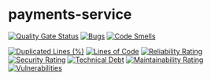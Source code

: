 # payments-service

[![Quality Gate Status](https://sonarcloud.io/api/project_badges/measure?project=mprtcz_payments-service&metric=alert_status)](https://sonarcloud.io/summary/new_code?id=mprtcz_payments-service)
[![Bugs](https://sonarcloud.io/api/project_badges/measure?project=mprtcz_payments-service&metric=bugs)](https://sonarcloud.io/summary/new_code?id=mprtcz_payments-service)
[![Code Smells](https://sonarcloud.io/api/project_badges/measure?project=mprtcz_payments-service&metric=code_smells)](https://sonarcloud.io/summary/new_code?id=mprtcz_payments-service)

[//]: # ([![Coverage]&#40;https://sonarcloud.io/api/project_badges/measure?project=mprtcz_payments-service&metric=coverage&#41;]&#40;https://sonarcloud.io/summary/new_code?id=mprtcz_payments-service&#41;)
[![Duplicated Lines (%)](https://sonarcloud.io/api/project_badges/measure?project=mprtcz_payments-service&metric=duplicated_lines_density)](https://sonarcloud.io/summary/new_code?id=mprtcz_payments-service)
[![Lines of Code](https://sonarcloud.io/api/project_badges/measure?project=mprtcz_payments-service&metric=ncloc)](https://sonarcloud.io/summary/new_code?id=mprtcz_payments-service)
[![Reliability Rating](https://sonarcloud.io/api/project_badges/measure?project=mprtcz_payments-service&metric=reliability_rating)](https://sonarcloud.io/summary/new_code?id=mprtcz_payments-service)
[![Security Rating](https://sonarcloud.io/api/project_badges/measure?project=mprtcz_payments-service&metric=security_rating)](https://sonarcloud.io/summary/new_code?id=mprtcz_payments-service)
[![Technical Debt](https://sonarcloud.io/api/project_badges/measure?project=mprtcz_payments-service&metric=sqale_index)](https://sonarcloud.io/summary/new_code?id=mprtcz_payments-service)
[![Maintainability Rating](https://sonarcloud.io/api/project_badges/measure?project=mprtcz_payments-service&metric=sqale_rating)](https://sonarcloud.io/summary/new_code?id=mprtcz_payments-service)
[![Vulnerabilities](https://sonarcloud.io/api/project_badges/measure?project=mprtcz_payments-service&metric=vulnerabilities)](https://sonarcloud.io/summary/new_code?id=mprtcz_payments-service)
